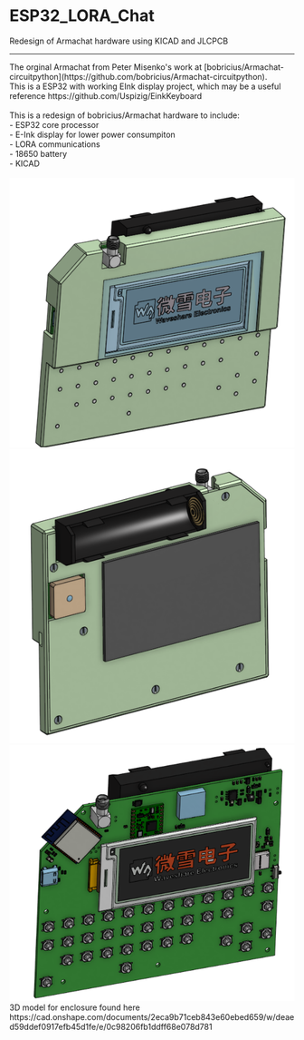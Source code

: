 # ESP32_LORA_Chat </br>
Redesign of Armachat hardware using KICAD and JLCPCB </br>
<hr />
The orginal Armachat from Peter Misenko's work at [bobricius/Armachat-circuitpython](https://github.com/bobricius/Armachat-circuitpython).</br>
This is a ESP32 with working EInk display project, which may be a useful reference https://github.com/Uspizig/EinkKeyboard</br>
 </br>
This is a redesign of bobricius/Armachat hardware to include: </br>
- ESP32 core processor </br>
- E-Ink display for lower power consumpiton </br>
- LORA communications </br>
- 18650 battery </br>
- KICAD </br>
 </br>
<img src="export/R0.1/iso_top.PNG" alt="ESP32 LORA Chat" width="600" />
<img src="export/R0.1/iso_bottom.PNG" alt="ESP32 LORA Chat" width="600" />
<img src="export/R0.1/iso_PCB.PNG" alt="ESP32 LORA Chat" width="600" />
 </br>
3D model for enclosure found here </br>
https://cad.onshape.com/documents/2eca9b71ceb843e60ebed659/w/deaed59ddef0917efb45d1fe/e/0c98206fb1ddff68e078d781
